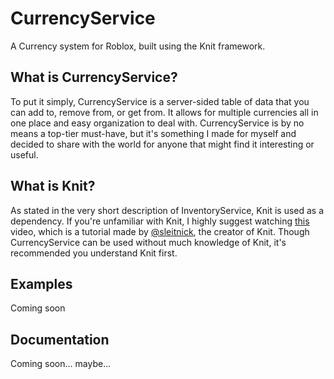 # CurrencyService
A Currency system for Roblox, built using the Knit framework.

## What is CurrencyService?
To put it simply, CurrencyService is a server-sided table of data that you can add to, remove from, or get from. It allows for multiple currencies all in one place and easy organization to deal with. CurrencyService is by no means a top-tier must-have, but it's something I made for myself and decided to share with the world for anyone that might find it interesting or useful.

## What is Knit?
As stated in the very short description of InventoryService, Knit is used as a dependency. If you're unfamiliar with Knit, I highly suggest watching [this](https://www.youtube.com/watch?v=0Ty2ojfdOnA) video, which is a tutorial made by [@sleitnick](https://github.com/Sleitnick), the creator of Knit. Though CurrencyService can be used without much knowledge of Knit, it's recommended you understand Knit first.

## Examples
Coming soon

## Documentation
Coming soon... maybe...
